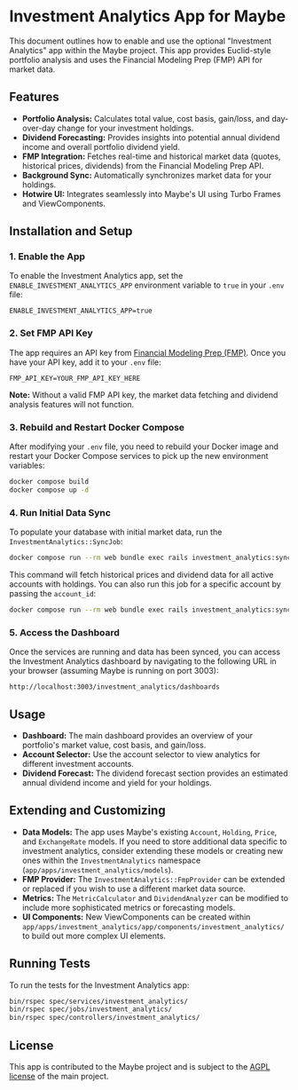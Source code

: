 # Investment Analytics App for Maybe

This document outlines how to enable and use the optional "Investment Analytics" app within the Maybe project. This app provides Euclid-style portfolio analysis and uses the Financial Modeling Prep (FMP) API for market data.

## Features

*   **Portfolio Analysis:** Calculates total value, cost basis, gain/loss, and day-over-day change for your investment holdings.
*   **Dividend Forecasting:** Provides insights into potential annual dividend income and overall portfolio dividend yield.
*   **FMP Integration:** Fetches real-time and historical market data (quotes, historical prices, dividends) from the Financial Modeling Prep API.
*   **Background Sync:** Automatically synchronizes market data for your holdings.
*   **Hotwire UI:** Integrates seamlessly into Maybe's UI using Turbo Frames and ViewComponents.

## Installation and Setup

### 1. Enable the App

To enable the Investment Analytics app, set the `ENABLE_INVESTMENT_ANALYTICS_APP` environment variable to `true` in your `.env` file:

```dotenv
ENABLE_INVESTMENT_ANALYTICS_APP=true
```

### 2. Set FMP API Key

The app requires an API key from [Financial Modeling Prep (FMP)](https://financialmodelingprep.com/). Once you have your API key, add it to your `.env` file:

```dotenv
FMP_API_KEY=YOUR_FMP_API_KEY_HERE
```

**Note:** Without a valid FMP API key, the market data fetching and dividend analysis features will not function.

### 3. Rebuild and Restart Docker Compose

After modifying your `.env` file, you need to rebuild your Docker image and restart your Docker Compose services to pick up the new environment variables:

```bash
docker compose build
docker compose up -d
```

### 4. Run Initial Data Sync

To populate your database with initial market data, run the `InvestmentAnalytics::SyncJob`:

```bash
docker compose run --rm web bundle exec rails investment_analytics:sync
```

This command will fetch historical prices and dividend data for all active accounts with holdings. You can also run this job for a specific account by passing the `account_id`:

```bash
docker compose run --rm web bundle exec rails investment_analytics:sync[ACCOUNT_ID]
```

### 5. Access the Dashboard

Once the services are running and data has been synced, you can access the Investment Analytics dashboard by navigating to the following URL in your browser (assuming Maybe is running on port 3003):

```
http://localhost:3003/investment_analytics/dashboards
```

## Usage

*   **Dashboard:** The main dashboard provides an overview of your portfolio's market value, cost basis, and gain/loss.
*   **Account Selector:** Use the account selector to view analytics for different investment accounts.
*   **Dividend Forecast:** The dividend forecast section provides an estimated annual dividend income and yield for your holdings.

## Extending and Customizing

*   **Data Models:** The app uses Maybe's existing `Account`, `Holding`, `Price`, and `ExchangeRate` models. If you need to store additional data specific to investment analytics, consider extending these models or creating new ones within the `InvestmentAnalytics` namespace (`app/apps/investment_analytics/models`).
*   **FMP Provider:** The `InvestmentAnalytics::FmpProvider` can be extended or replaced if you wish to use a different market data source.
*   **Metrics:** The `MetricCalculator` and `DividendAnalyzer` can be modified to include more sophisticated metrics or forecasting models.
*   **UI Components:** New ViewComponents can be created within `app/apps/investment_analytics/app/components/investment_analytics/` to build out more complex UI elements.

## Running Tests

To run the tests for the Investment Analytics app:

```bash
bin/rspec spec/services/investment_analytics/
bin/rspec spec/jobs/investment_analytics/
bin/rspec spec/controllers/investment_analytics/
```

## License

This app is contributed to the Maybe project and is subject to the [AGPL license](https://github.com/maybe-finance/maybe/blob/main/LICENSE) of the main project.
